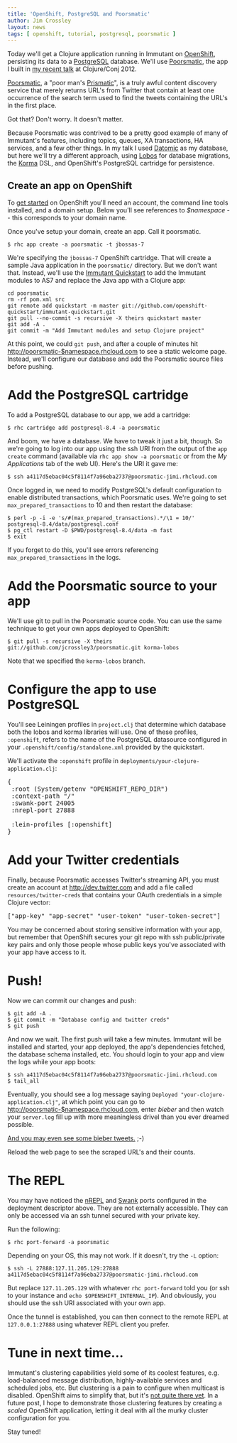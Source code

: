 ```yaml
---
title: 'OpenShift, PostgreSQL and Poorsmatic'
author: Jim Crossley
layout: news
tags: [ openshift, tutorial, postgresql, poorsmatic ]
---
```


Today we'll get a Clojure application running in Immutant on
[OpenShift], persisting its data to a [PostgreSQL] database. We'll use
[Poorsmatic], the app I built in [my recent talk] at Clojure/Conj 2012.

[Poorsmatic], a "poor man's [Prismatic]", is a truly awful content
discovery service that merely returns URL's from Twitter that contain
at least one occurrence of the search term used to find the tweets
containing the URL's in the first place.

Got that? Don't worry. It doesn't matter.

Because Poorsmatic was contrived to be a pretty good example of many
of Immutant's features, including topics, queues, XA transactions, HA
services, and a few other things. In my talk I used [Datomic] as my
database, but here we'll try a different approach, using [Lobos] for
database migrations, the [Korma] DSL, and OpenShift's PostgreSQL
cartridge for persistence.

## Create an app on OpenShift

To [get started] on OpenShift you'll need an account, the command line
tools installed, and a domain setup. Below you'll see references to
*$namespace* -- this corresponds to your domain name.

Once you've setup your domain, create an app. Call it poorsmatic.

    $ rhc app create -a poorsmatic -t jbossas-7

We're specifying the `jbossas-7` OpenShift cartridge. That will create
a sample Java application in the `poorsmatic/` directory. But we don't
want that. Instead, we'll use the [Immutant Quickstart] to add the
Immutant modules to AS7 and replace the Java app with a Clojure app:

    cd poorsmatic
    rm -rf pom.xml src
    git remote add quickstart -m master git://github.com/openshift-quickstart/immutant-quickstart.git
    git pull --no-commit -s recursive -X theirs quickstart master
    git add -A .
    git commit -m "Add Immutant modules and setup Clojure project"

At this point, we could `git push`, and after a couple of minutes hit
<http://poorsmatic-$namespace.rhcloud.com> to see a static welcome
page. Instead, we'll configure our database and add the Poorsmatic
source files before pushing.

# Add the PostgreSQL cartridge

To add a PostgreSQL database to our app, we add a cartridge:

    $ rhc cartridge add postgresql-8.4 -a poorsmatic

And boom, we have a database. We have to tweak it just a bit, though.
So we're going to log into our app using the ssh URI from the output
of the `app create` command (available via `rhc app show -a
poorsmatic` or from the *My Applications* tab of the web UI). Here's
the URI it gave me:

    $ ssh a4117d5ebac04c5f8114f7a96eba2737@poorsmatic-jimi.rhcloud.com

Once logged in, we need to modify PostgreSQL's default configuration
to enable distributed transactions, which Poorsmatic uses. We're going
to set `max_prepared_transactions` to 10 and then restart the database:

    $ perl -p -i -e 's/#(max_prepared_transactions).*/\1 = 10/' postgresql-8.4/data/postgresql.conf
    $ pg_ctl restart -D $PWD/postgresql-8.4/data -m fast
    $ exit

If you forget to do this, you'll see errors referencing
`max_prepared_transactions` in the logs.

# Add the Poorsmatic source to your app

We'll use git to pull in the Poorsmatic source code. You can use the
same technique to get your own apps deployed to OpenShift:

    $ git pull -s recursive -X theirs git://github.com/jcrossley3/poorsmatic.git korma-lobos

Note that we specified the `korma-lobos` branch.

# Configure the app to use PostgreSQL

You'll see Leiningen profiles in `project.clj` that determine which
database both the lobos and korma libraries will use. One of these
profiles, `:openshift`, refers to the name of the PostgreSQL
datasource configured in your `.openshift/config/standalone.xml`
provided by the quickstart.

We'll activate the `:openshift` profile in
`deployments/your-clojure-application.clj`:

<pre class="syntax clojure">{
 :root (System/getenv "OPENSHIFT_REPO_DIR")
 :context-path "/"
 :swank-port 24005
 :nrepl-port 27888

 :lein-profiles [:openshift]
}</pre>

# Add your Twitter credentials

Finally, because Poorsmatic accesses Twitter's streaming API, you must
create an account at <http://dev.twitter.com> and add a file called
`resources/twitter-creds` that contains your OAuth credentials in a
simple Clojure vector:

<pre class="syntax clojure">["app-key" "app-secret" "user-token" "user-token-secret"]</pre>

You may be concerned about storing sensitive information with your
app, but remember that OpenShift secures your git repo with ssh
public/private key pairs and only those people whose public keys
you've associated with your app have access to it.

# Push!

Now we can commit our changes and push:

    $ git add -A .
    $ git commit -m "Database config and twitter creds"
    $ git push

And now we wait. The first push will take a few minutes. Immutant will
be installed and started, your app deployed, the app's dependencies
fetched, the database schema installed, etc. You should login to your
app and view the logs while your app boots:

    $ ssh a4117d5ebac04c5f8114f7a96eba2737@poorsmatic-jimi.rhcloud.com
    $ tail_all

Eventually, you should see a log message saying `Deployed
"your-clojure-application.clj"`, at which point you can go to
<http://poorsmatic-$namespace.rhcloud.com>, enter *bieber* and then
watch your `server.log` fill up with more meaningless drivel than you
ever dreamed possible.

[And you may even see some bieber tweets.](http://instantrimshot.com/index.php?sound=rimshot&play=true) ;-)

Reload the web page to see the scraped URL's and their counts.

# The REPL

You may have noticed the [nREPL] and [Swank] ports configured in the
deployment descriptor above. They are not externally accessible. They
can only be accessed via an ssh tunnel secured with your private key.

Run the following:

    $ rhc port-forward -a poorsmatic

Depending on your OS, this may not work. If it doesn't, try the `-L`
option:

    $ ssh -L 27888:127.11.205.129:27888 a4117d5ebac04c5f8114f7a96eba2737@poorsmatic-jimi.rhcloud.com

But replace `127.11.205.129` with whatever `rhc port-forward` told you
(or ssh to your instance and `echo $OPENSHIFT_INTERNAL_IP`). And
obviously, you should use the ssh URI associated with your own app.

Once the tunnel is established, you can then connect to the remote
REPL at `127.0.0.1:27888` using whatever REPL client you prefer.

# Tune in next time...

Immutant's clustering capabilities yield some of its coolest features,
e.g. load-balanced message distribution, highly-available services and
scheduled jobs, etc. But clustering is a pain to configure when
multicast is disabled. OpenShift aims to simplify that, but it's
[not quite there yet][883944]. In a future post, I hope to demonstrate
those clustering features by creating a *scaled* OpenShift
application, letting it deal with all the murky cluster configuration
for you.

Stay tuned!

[get started]: https://openshift.redhat.com/community/get-started 
[Immutant Quickstart]: https://github.com/openshift-quickstart/immutant-quickstart
[Lobos]: https://github.com/budu/lobos
[Korma]: http://sqlkorma.com/
[Poorsmatic]: https://github.com/jcrossley3/poorsmatic
[Prismatic]: http://getprismatic.com
[Datomic]: http://www.datomic.com/
[PostgreSQL]: http://www.postgresql.org/
[OpenShift]: http://openshift.com/
[883944]: https://bugzilla.redhat.com/show_bug.cgi?id=883944
[nREPL]: https://github.com/clojure/tools.nrepl
[Swank]: https://github.com/technomancy/swank-clojure
[my recent talk]: http://www.youtube.com/watch?v=P9tfxdcpkCc
